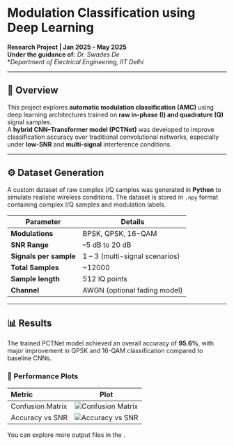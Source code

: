 # Modulation Classification using Deep Learning

**Research Project | Jan 2025 – May 2025**  
**Under the guidance of:** *Dr. Swades De*  
**Department of Electrical Engineering, IIT Delhi*

---

## 🧠 Overview
This project explores **automatic modulation classification (AMC)** using deep learning architectures trained on **raw in-phase (I) and quadrature (Q)** signal samples.  
A **hybrid CNN–Transformer model (PCTNet)** was developed to improve classification accuracy over traditional convolutional networks, especially under **low-SNR** and **multi-signal** interference conditions.

---

## ⚙️ Dataset Generation
A custom dataset of raw complex I/Q samples was generated in **Python** to simulate realistic wireless conditions.
The dataset is stored in `.npy` format containing complex I/Q samples and modulation labels.

| Parameter | Details |
|------------|----------|
| **Modulations** | BPSK, QPSK, 16-QAM |
| **SNR Range** | –5 dB to 20 dB |
| **Signals per sample** | 1 – 3 (multi-signal scenarios) |
| **Total Samples** | ~12000 |
| **Sample length** | 512 IQ points |
| **Channel** | AWGN (optional fading model) |

---

## 📊 Results

The trained PCTNet model achieved an overall accuracy of **95.6%**, with major improvement in QPSK and 16-QAM classification compared to baseline CNNs.

### 🔹 Performance Plots
| Metric | Plot |
|:--------|:------:|
| Confusion Matrix | ![Confusion Matrix]() |
| Accuracy vs SNR | ![Accuracy vs SNR]() |

You can explore more output files in the .


